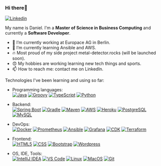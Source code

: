 ### Hi there👋

[![Linkedin](https://img.shields.io/badge/-LinkedIn-blue?style=flat&logo=Linkedin&logoColor=white&link=https://www.linkedin.com/in/daniel-w-9b137a103/)](https://www.linkedin.com/in/daniel-w-9b137a103/)

My name is Daniel. I'm a **Master of Science in Business Computing** and currently a **Software Developer**.

- 🔭 I’m currently working at Europace AG in Berlin.
- 🌱 I’m currently learning Ansible and AWS.
- 🔥 Most proud of my side project metal-detector.rocks (will be launched soon).
- 😍 My hobbies are working learning new tech things and sports.
- 📫 How to reach me: contact me on LinkedIn.

Technologies I've been learning and using so far:

- Programming languages: <br />
    [![Java](http://img.shields.io/badge/-Java-eee?style=for-the-badge&logo=java&logoColor=black)]()
    [![Groovy](http://img.shields.io/badge/-Groovy-eee?style=for-the-badge&logo=groovy&logoColor=blue)]()
    [![TypeScript](http://img.shields.io/badge/-TypeScript-eee?style=for-the-badge&logo=typescript&logoColor=blue)]()
    [![Python](http://img.shields.io/badge/-Python-eee?style=for-the-badge&logo=python&logoColor=blue)]()

- Backend: <br />
    [![Spring Boot](https://img.shields.io/badge/-Spring%20Boot-eee?style=for-the-badge&logo=spring&logoColor=green)]()
    [![Gradle](https://img.shields.io/badge/-Gradle-eee?style=for-the-badge&logo=gradle&logoColor=black)]()
    [![Maven](https://img.shields.io/badge/-Maven-eee?style=for-the-badge&logo=apache-maven&logoColor=blue)]()
    [![AWS](https://img.shields.io/badge/-AWS-eee?style=for-the-badge&logo=amazon-aws&logoColor=orange)]()
    [![Heroku](https://img.shields.io/badge/-Heroku-eee?style=for-the-badge&logo=heroku&logoColor=430098)]()
    [![PostgreSQL](https://img.shields.io/badge/-PostgreSQL-eee?style=for-the-badge&logo=postgresql&logoColor=0273B7)]()
    [![MySQL](http://img.shields.io/badge/-MySQL-eee?style=for-the-badge&logo=mysql&logoColor=4479A1)]()
    
- DevOps: <br />
    [![Docker](https://img.shields.io/badge/-Docker-eee?style=for-the-badge&logo=docker&logoColor=2496ed)]()
    [![Prometheus](https://img.shields.io/badge/-Prometheus-eee?style=for-the-badge&logo=prometheus&logoColor=orange)]()
    [![Ansible](https://img.shields.io/badge/-Ansible-eee?style=for-the-badge&logo=ansible&logoColor=red)]()
    [![Grafana](https://img.shields.io/badge/-Grafana-eee?style=for-the-badge&logo=grafana&logoColor=darkorange)]()
    [![CDK](https://img.shields.io/badge/-CDK-eee?style=for-the-badge&logo=amazon-aws&logoColor=orange)]()
    [![Terraform](https://img.shields.io/badge/-terraform-eee?style=for-the-badge&logo=terraform&logoColor=2496ed)]()
    
- Frontend: <br />
    [![HTML5](http://img.shields.io/badge/-HTML5-eee?style=for-the-badge&logo=html5&logoColor=E34F26)]()
    [![CSS](http://img.shields.io/badge/-CSS-eee?style=for-the-badge&logo=css3&logoColor=E34F26)]()
    [![Bootstrap](http://img.shields.io/badge/-Bootstrap-eee?style=for-the-badge&logo=bootstrap&logoColor=563D7C)]()
    [![Wordpress](http://img.shields.io/badge/-Wordpress-eee?style=for-the-badge&logo=wordpress&logoColor=21759B)]()
    
- OS, IDE, Tools: <br />
    [![IntelliJ IDEA](http://img.shields.io/badge/-IntelliJ%20IDEA-eee?style=for-the-badge&logo=IntelliJ%20IDEA&logoColor=darkblue)]()
    [![VS Code](http://img.shields.io/badge/-VS%20Code-eee?style=for-the-badge&logo=visual-studio-code&logoColor=007ACC)]()
    [![Linux](http://img.shields.io/badge/-Linux-eee?style=for-the-badge&logo=linux&logoColor=D67A10)]()
    [![MacOS](http://img.shields.io/badge/-MacOS-eee?style=for-the-badge&logo=apple&logoColor=black)]()
    [![Git](http://img.shields.io/badge/-Git-eee?style=for-the-badge&logo=git&logoColor=F05032)]()
